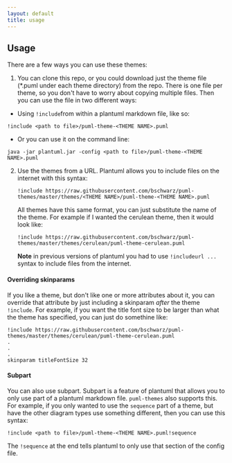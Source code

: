 ```yaml
---
layout: default
title: usage
---
```

## Usage

There are a few ways you can use these themes:
1. You can clone this repo, or you could download just the theme file (*.puml under each theme directory) from the repo. There is one file per theme, so you don't have to worry about copying multiple files. Then you can use the file in two different ways:
* Using <code>!include</code>from within a plantuml markdown file, like so:
~~~
!include <path to file>/puml-theme-<THEME NAME>.puml
~~~
* Or you can use it on the command line:
~~~
java -jar plantuml.jar -config <path to file>/puml-theme-<THEME NAME>.puml
~~~

2. Use the themes from a URL. Plantuml allows you to include files on the internet with this syntax:
	~~~
    !include https://raw.githubusercontent.com/bschwarz/puml-themes/master/themes/<THEME NAME>/puml-theme-<THEME NAME>.puml
    ~~~
    
    All themes have this same format, you can just substitute the name of the theme. For example if I wanted the cerulean theme, then it would look like:
    ~~~
    !include https://raw.githubusercontent.com/bschwarz/puml-themes/master/themes/cerulean/puml-theme-cerulean.puml
    ~~~
  
    **Note** in previous versions of plantuml you had to use <code>!includeurl ...</code> syntax to include files from the internet.

#### Overriding skinparams
If you like a theme, but don't like one or more attributes about it, you can override that attribute by just including a skinparam *after* the theme ``!include``. For example, if you want the title font size to be larger than what the theme has specified, you can just do somethine like:
~~~
!include https://raw.githubusercontent.com/bschwarz/puml-themes/master/themes/cerulean/puml-theme-cerulean.puml
.
.
.
skinparam titleFontSize 32
~~~ 
#### Subpart
You can also use subpart. Subpart is a feature of plantuml that allows you to only use part of a plantuml markdown file. <code>puml-themes</code> also supports this. For example, if you only wanted to use the ``sequence`` part of a theme, but have the other diagram types use something different, then you can use this syntax:
~~~
!include <path to file>/puml-theme-<THEME NAME>.puml!sequence
~~~
The <code>!sequence</code> at the end tells plantuml to only use that section of the config file.